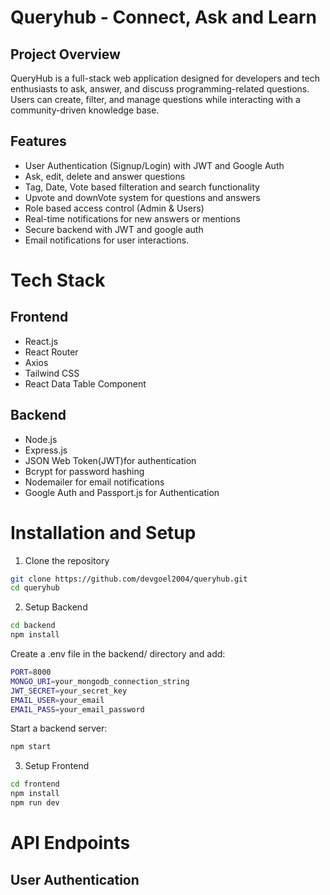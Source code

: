 # Queryhub - Connect, Ask and Learn

## Project Overview

QueryHub is a full-stack web application designed for developers and tech enthusiasts to ask, answer, and discuss programming-related questions. Users can create, filter, and manage questions while interacting with a community-driven knowledge base.

## Features

- User Authentication (Signup/Login) with JWT and Google Auth
- Ask, edit, delete and answer questions
- Tag, Date, Vote based filteration and search functionality
- Upvote and downVote system for questions and answers
- Role based access control (Admin & Users)
- Real-time notifications for new answers or mentions
- Secure backend with JWT and google auth
- Email notifications for user interactions.

# Tech Stack

## Frontend
- React.js
- React Router
- Axios
- Tailwind CSS
- React Data Table Component

## Backend
- Node.js
- Express.js
- JSON Web Token(JWT)for authentication
- Bcrypt for password hashing
- Nodemailer for email notifications
- Google Auth and Passport.js for Authentication

# Installation and Setup
1. Clone the repository

```sh
git clone https://github.com/devgoel2004/queryhub.git
cd queryhub
```

2. Setup Backend
```sh
cd backend
npm install
```
Create a .env file in the backend/ directory and add:

```sh
PORT=8000
MONGO_URI=your_mongodb_connection_string
JWT_SECRET=your_secret_key
EMAIL_USER=your_email
EMAIL_PASS=your_email_password
```
Start a backend server:
```sh
npm start
```

3. Setup Frontend
```sh
cd frontend
npm install
npm run dev
```

# API Endpoints
## User Authentication
